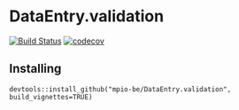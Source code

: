 
# DataEntry.validation

[![Build Status](https://travis-ci.org/valcu/DataEntry.validation.png?branch=master)](https://travis-ci.org/valcu/DataEntry.validation)  [![codecov](https://codecov.io/gh/valcu/DataEntry.validation/branch/master/graph/badge.svg)](https://codecov.io/gh/valcu/DataEntry.validation)



## Installing
    devtools::install_github("mpio-be/DataEntry.validation", build_vignettes=TRUE)

